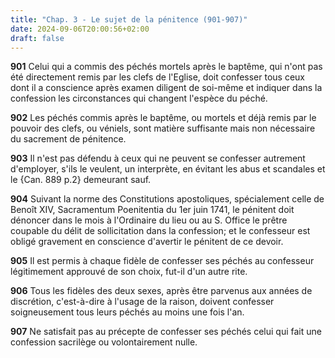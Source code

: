 ```yaml
---
title: "Chap. 3 - Le sujet de la pénitence (901-907)"
date: 2024-09-06T20:00:56+02:00
draft: false
---
```



**901**
Celui qui a commis des péchés mortels après le baptême,
qui n'ont pas été directement remis par les clefs de l'Eglise,
doit confesser tous ceux dont il a conscience après examen diligent de soi-même
et indiquer dans la confession les circonstances qui changent l'espèce du
péché.

**902**
Les péchés commis après le baptême, ou mortels et déjà remis par le pouvoir des
clefs, ou véniels, sont matière suffisante mais non nécessaire du sacrement de
pénitence.

**903**
Il n'est pas défendu à ceux qui ne peuvent se confesser autrement d'employer,
s'ils le veulent, un interprète, en évitant les abus et scandales et le {Can. 889 p.2} demeurant sauf.

**904**
Suivant la norme des Constitutions apostoliques,
spécialement celle de Benoît XIV, Sacramentum Poenitentia du 1er juin 1741,
le pénitent doit dénoncer dans le mois à l'Ordinaire du lieu ou au S. Office le
prêtre coupable du délit de sollicitation dans la confession;
et le confesseur est obligé gravement en conscience d'avertir le pénitent de ce
devoir.

**905**
Il est permis à chaque fidèle de confesser ses péchés au confesseur
légitimement approuvé de son choix, fut-il d'un autre rite.

**906**
Tous les fidèles des deux sexes, après être parvenus aux années de discrétion,
c'est-à-dire à l'usage de la raison,
doivent confesser soigneusement tous leurs péchés au moins une fois l'an.

**907**
Ne satisfait pas au précepte de confesser ses péchés celui qui fait une
confession sacrilège ou volontairement nulle.

